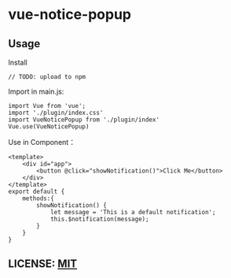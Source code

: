 # vue-notice-popup

## Usage

Install
```
// TODO: upload to npm
```

Import in main.js:

```
import Vue from 'vue';
import './plugin/index.css'
import VueNoticePopup from './plugin/index'
Vue.use(VueNoticePopup)
```

Use in Component：

```
<template>
    <div id="app">
        <button @click="showNotification()">Click Me</button>
    </div>
</template>
export default {
    methods:{
        showNotification() {
            let message = 'This is a default notification';
            this.$notification(message);
        }
    }
}
```

## LICENSE: [MIT](https://github.com/cn-wx/vue-notice-popup/blob/master/LICENSE)
